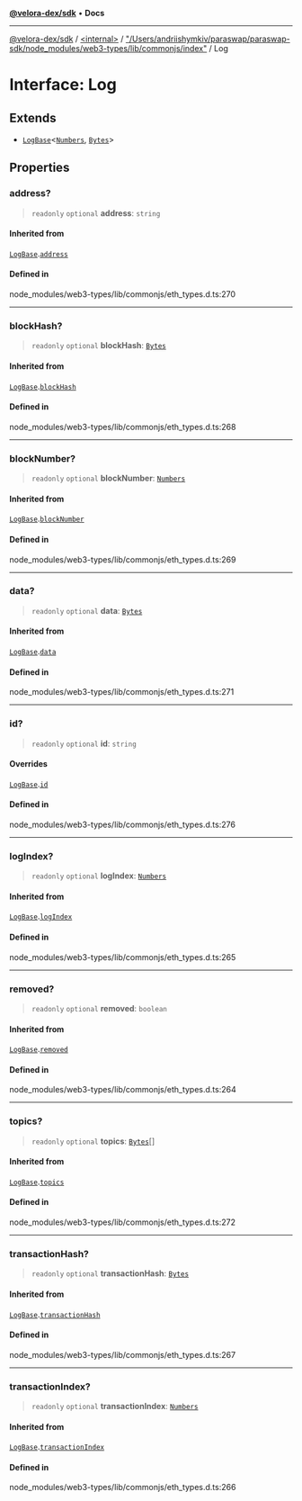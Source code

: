 [**@velora-dex/sdk**](../../../../README.md) • **Docs**

***

[@velora-dex/sdk](../../../../globals.md) / [\<internal\>](../../../README.md) / ["/Users/andriishymkiv/paraswap/paraswap-sdk/node\_modules/web3-types/lib/commonjs/index"](../README.md) / Log

# Interface: Log

## Extends

- [`LogBase`](LogBase.md)\<[`Numbers`](../../../type-aliases/Numbers.md), [`Bytes`](../../../type-aliases/Bytes.md)\>

## Properties

### address?

> `readonly` `optional` **address**: `string`

#### Inherited from

[`LogBase`](LogBase.md).[`address`](LogBase.md#address)

#### Defined in

node\_modules/web3-types/lib/commonjs/eth\_types.d.ts:270

***

### blockHash?

> `readonly` `optional` **blockHash**: [`Bytes`](../../../type-aliases/Bytes.md)

#### Inherited from

[`LogBase`](LogBase.md).[`blockHash`](LogBase.md#blockhash)

#### Defined in

node\_modules/web3-types/lib/commonjs/eth\_types.d.ts:268

***

### blockNumber?

> `readonly` `optional` **blockNumber**: [`Numbers`](../../../type-aliases/Numbers.md)

#### Inherited from

[`LogBase`](LogBase.md).[`blockNumber`](LogBase.md#blocknumber)

#### Defined in

node\_modules/web3-types/lib/commonjs/eth\_types.d.ts:269

***

### data?

> `readonly` `optional` **data**: [`Bytes`](../../../type-aliases/Bytes.md)

#### Inherited from

[`LogBase`](LogBase.md).[`data`](LogBase.md#data)

#### Defined in

node\_modules/web3-types/lib/commonjs/eth\_types.d.ts:271

***

### id?

> `readonly` `optional` **id**: `string`

#### Overrides

[`LogBase`](LogBase.md).[`id`](LogBase.md#id)

#### Defined in

node\_modules/web3-types/lib/commonjs/eth\_types.d.ts:276

***

### logIndex?

> `readonly` `optional` **logIndex**: [`Numbers`](../../../type-aliases/Numbers.md)

#### Inherited from

[`LogBase`](LogBase.md).[`logIndex`](LogBase.md#logindex)

#### Defined in

node\_modules/web3-types/lib/commonjs/eth\_types.d.ts:265

***

### removed?

> `readonly` `optional` **removed**: `boolean`

#### Inherited from

[`LogBase`](LogBase.md).[`removed`](LogBase.md#removed)

#### Defined in

node\_modules/web3-types/lib/commonjs/eth\_types.d.ts:264

***

### topics?

> `readonly` `optional` **topics**: [`Bytes`](../../../type-aliases/Bytes.md)[]

#### Inherited from

[`LogBase`](LogBase.md).[`topics`](LogBase.md#topics)

#### Defined in

node\_modules/web3-types/lib/commonjs/eth\_types.d.ts:272

***

### transactionHash?

> `readonly` `optional` **transactionHash**: [`Bytes`](../../../type-aliases/Bytes.md)

#### Inherited from

[`LogBase`](LogBase.md).[`transactionHash`](LogBase.md#transactionhash)

#### Defined in

node\_modules/web3-types/lib/commonjs/eth\_types.d.ts:267

***

### transactionIndex?

> `readonly` `optional` **transactionIndex**: [`Numbers`](../../../type-aliases/Numbers.md)

#### Inherited from

[`LogBase`](LogBase.md).[`transactionIndex`](LogBase.md#transactionindex)

#### Defined in

node\_modules/web3-types/lib/commonjs/eth\_types.d.ts:266
